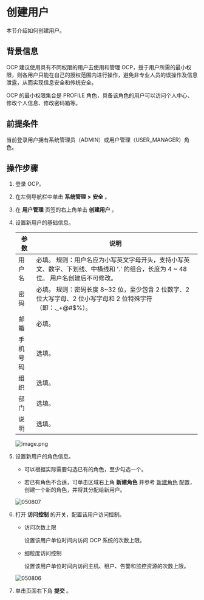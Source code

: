 创建用户
=========================

本节介绍如何创建用户。

背景信息
-------------------------

OCP 建议使用具有不同权限的用户去使用和管理 OCP，授于用户所需的最小权限，则各用户只能在自己的授权范围内进行操作，避免非专业人员的误操作及信息泄露，从而实现信息安全和传统安全。

OCP 的最小权限集合是 PROFILE 角色，具备该角色的用户可以访问个人中心、修改个人信息、修改密码箱等。

**前提条件**
-----------------------------

当前登录用户拥有系统管理员（ADMIN）或用户管理（USER_MANAGER）角色。

**操作步骤**
-----------------------------

1. 登录 OCP。



2. 在左侧导航栏中单击 **系统管理** **\>** **安全** 。



3. 在 **用户管理** 页签的右上角单击 **创建用户** 。



4. 设置新用户的基础信息。



   |  参数  |                                                     说明                                                     |
   |------|------------------------------------------------------------------------------------------------------------|
   | 用户名  | 必填。 规则：用户名应为小写英文字母开头，支持小写英文、数字、下划线、中横线和 '.' 的组合，长度为 4 \~ 48 位。 用户名创建后不可修改。 |
   | 密码   | 必填。 规则：密码长度 8\~32 位，至少包含 2 位数字、2 位大写字母、2 位小写字母和 2 位特殊字符（即：._+@#$%）。                        |
   | 邮箱   | 必填。                                                                                                        |
   | 手机号码 | 选填。                                                                                                        |
   | 组织   | 选填。                                                                                                        |
   | 部门   | 选填。                                                                                                        |
   | 说明   | 选填。                                                                                                        |



   ![image.png](https://help-static-aliyun-doc.aliyuncs.com/assets/img/zh-CN/3182988061/p200110.png "image.png")





<!-- -->

5. 设置新用户的角色信息。

   * 可以根据实际需要勾选已有的角色，至少勾选一个。



   * 若已有角色不合适，可单击区域右上角 **新建角色** 并参考 [新建角色](../1000.using-system-management/200.create-role.md) 配置，创建一个新的角色，并将其分配给新用户。






   ![050807](https://help-static-aliyun-doc.aliyuncs.com/assets/img/zh-CN/9121360261/p271756.png)





<!-- -->

6. 打开 **访问控制** 的开关，配置该用户访问控制。

   * 访问次数上限

     设置该用户单位时间内访问 OCP 系统的次数上限。


   * 细粒度访问控制

     设置该用户单位时间内访问主机、租户、告警和监控资源的次数上限。





   ![050806](https://help-static-aliyun-doc.aliyuncs.com/assets/img/zh-CN/9121360261/p271755.png)


7. 单击页面右下角 **提交** 。




